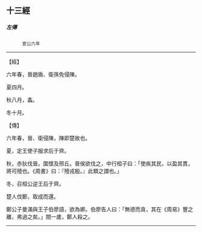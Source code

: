 

## 十三經

##### 左傳
　　　`宣公六年`

* * *

【經】

六年春，晉趙盾、衛孫免侵陳。

夏四月。

秋八月，螽。

冬十月。

【傳】

六年春，晉、衛侵陳，陳即楚故也。

夏，定王使子服求后于齊。

秋，赤狄伐晉。圍懷及邢丘。晉侯欲伐之，中行桓子曰：「使疾其民，以盈其貫，將可殪也。《周書》曰：『殪戎殷。』此類之謂也。」

冬，召桓公逆王后于齊。

楚人伐鄭，取成而還。

鄭公子曼滿與王子伯廖語，欲為卿。伯廖告人曰：「無德而貪，其在《周易》豐之離，弗過之矣。」間一歲，鄭人殺之。

* * *

